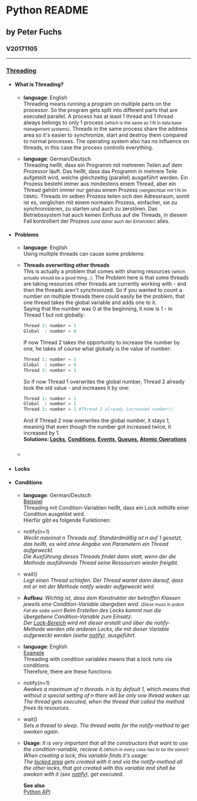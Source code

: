 # Python README
## by Peter Fuchs
### V20171105

---

### [Threading](threading/)
 * #### What is Threading?
    * **language**: English<br/>
    Threading means running a program on multiple parts on the processor. So the program gets split into different parts that are executed
    parallel. A process has at least 1 thread and 1 thread always belongs to only 1 process
    <small>(which is the same as 1:N in data base management systems)</small>.
    Threads in the same process share the address area so it's easier to synchronize, start and destroy them compared to normal processes.
    The operating system also has no influence on threads, in this case the process controlls everything.

    * **language**: German/Deutsch<br>
    Threading heißt, dass ein Programm mit mehreren Teilen auf dem Prozessor läuft. Das heißt, dass das Programm in mehrere Teile aufgeteilt
    wird, welche gleichzeitig (parallel) ausgeführt werden. Ein Prozess besteht immer aus mindestens einem Thread, aber ein Thread gehört
    immer nur genau einem Prozess <small>(vergleichbar mit 1:N im DBMS)</small>.
    Threads im selben Prozess teilen sich den Adressraum, somit ist es, verglichen mit einem normalen Prozess, einfacher, sie zu synchronisieren,
    zu starten und auch zu zerstören. Das Betriebssystem hat auch keinen Einfluss auf die Threads, in diesem Fall kontrolliert der Prozess
    <small>(und daher auch der Entwickler)</small> alles.

 * #### Problems
    * **language**: English<br />
    Using multiple threads can cause some problems:
    * **Threads overwriting other threads**<br/>
        This is actually a problem that comes with sharing resources <small>(which actually should be a good thing...)</small>. The Problem here
        is that some threads are taking resources other threads are currently working with - and then the threads aren't synchronized. So if
        you wanted to count a number on multiple threads there could easily be the problem, that one thread takes the global variable and adds one
        to it.<br/>
        Saying that the number was 0 at the beginning, it now is 1 - in Thread 1 but not globally:
        ```python
       Thread 1: number = 1
       Global  : number = 0
       ```
        If now Thread 2 takes the opportunity to increase the number by one, he takes of course what globally is the value of number:
        ```python
       Thread 1: number = 1
       Global  : number = 0
       Thread 2: number = 1  
       ```
        So if now Thread 1 overwrites the global number, Thread 2 already took the old value - and increases it by one:
        ```python
       Thread 1: number = 1
       Global  : number = 1
       Thread 2: number = 1 #Thread 2 already increased number!!
       ```
        And if Thread 2 now overwrites the global number, it stays 1, meaning that even though the number got increased twice, it increased by 1.
        <br/>
        **Solutions: [Locks](#locks), [Conditions](#conditions), [Events](#events), [Queues](#queues), [Atomic Operations](#atomic)**

    * #####
   
 * #### <a name="locks"></a>Locks
    


 * #### <a name="conditions"></a>Conditions
    * **language**: German/Deutsch<br>
    [Beispiel](threading/condition_variable_de.py)<br>
    Threading mit Condition-Variablen heißt, dass ein Lock mithilfe einer Condition ausgelöst wird.<br />
    Hierfür gibt es folgende Funktionen:<br />
    * <a name="notify_de"></a>notify(n=1)<br/>
    *Weckt maximal n Threads auf. Standardmäßig ist n auf 1 gesetzt, das heißt, es wird ohne Angabe von Parametern ein Thread aufgeweckt.<br>
    Die Ausführung dieses Threads findet dann statt, wenn der die Methode ausführende Thread seine Ressourcen wieder freigibt.*
    * wait()<br/>
    *Legt einen Thread schlafen. Der Thread wartet dann darauf, dass mit er mit der Methode notify wieder aufgeweckt wird.*
    
    * **Aufbau**:
    *Wichtig ist, dass dem Konstruktor der betroffen Klassen jeweils eine Condition-Variable übergeben wird. <small>(Diese muss in jedem Fall die
    selbe sein!)</small> Beim Erstellen des Locks kommt nun die übergebene Condition-Variable zum Einsatz:<br/>
    Der [Lock-Bereich](threading/condition_variable_de.py#L38) wird mit dieser erstellt und über die notify-Methode werden alle anderen Locks,
    die mit dieser Variable aufgeweckt werden (siehe [notify](#notify_de)), ausgeführt.*

    * **language**: English<br>
    [Example](threading/condition_variable.py)<br>
    Threading with condition variables means that a lock runs via conditions.<br>
    Therefore, there are these functions:<br />
    * <a name="notify"></a>notify(n=1)<br/>
    *Awakes a maximum of n threads. n is by default 1, which means that without a special setting of n there will be only one thread woken up.<br>
    The thread gets executed, when the thread that called the method frees its resources.*
    * wait()<br/>
    *Sets a thread to sleep. The thread waits for the notify-method to get awoken again.*
    
    * **Usage**:
    *It is very important that all the constructors that want to use the condition-variable, recieve it.<small>(Which in every case has to be
    the same!)</small> When creating a lock, this variable finds it's usage:<br/>
    The [locked area](threading/condition_variable.py#L38) gets created with it and via the notify-method all the other locks, that got created
    with this variable and shall be awoken with it (see [notify](#notify)), get executed.*
        
        **See also**<br/>
        [Python API](https://docs.python.org/2/library/threading.html#condition-objects)
   
